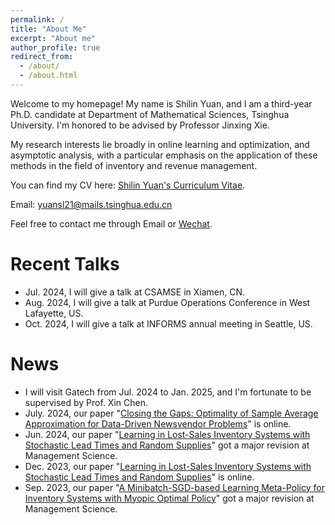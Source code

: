 ```yaml
---
permalink: /
title: "About Me"
excerpt: "About me"
author_profile: true
redirect_from: 
  - /about/
  - /about.html
---
```

Welcome to my homepage! My name is Shilin Yuan, and I am a third-year Ph.D. candidate at Department of Mathematical Sciences, Tsinghua University. I'm honored to be advised by Professor Jinxing Xie.

My research interests lie broadly in online learning and optimization, and asymptotic analysis, with a particular emphasis on the application of these methods in the field of inventory and revenue management.

You can find my CV here: [Shilin Yuan's Curriculum Vitae](assets/Curriculum_Viate.pdf).

Email: yuansl21@mails.tsinghua.edu.cn

Feel free to contact me through Email or [Wechat](images/Wechat.jpg).

Recent Talks
======

* Jul. 2024, I will give a talk at CSAMSE in Xiamen, CN.  
* Aug. 2024, I will give a talk at Purdue Operations Conference in West Lafayette, US. 
* Oct. 2024, I will give a talk at INFORMS annual meeting in Seattle, US. 


News
======

* I will visit Gatech from Jul. 2024 to Jan. 2025, and I'm fortunate to be supervised by Prof. Xin Chen.
* July. 2024, our paper "[Closing the Gaps: Optimality of Sample Average Approximation for Data-Driven Newsvendor Problems](http://arxiv.org/abs/2407.04900)" is online.
* Jun. 2024, our paper "[Learning in Lost-Sales Inventory Systems with Stochastic Lead Times and Random Supplies](https://papers.ssrn.com/sol3/papers.cfm?abstract_id=4671416)" got a major revision at Management Science.
* Dec. 2023, our paper "[Learning in Lost-Sales Inventory Systems with Stochastic Lead Times and Random Supplies](https://papers.ssrn.com/sol3/papers.cfm?abstract_id=4671416)" is online.
* Sep. 2023, our paper "[A Minibatch-SGD-based Learning Meta-Policy for Inventory Systems with Myopic Optimal Policy](https://papers.ssrn.com/sol3/papers.cfm?abstract_id=4390778)" got a major revision at Management Science.





